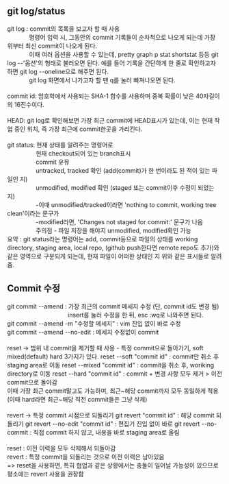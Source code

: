 ## git log/status
git log : commit의 목록을 보고자 할 때 사용 <br>
&nbsp;&nbsp;&nbsp;&nbsp;&nbsp;&nbsp;&nbsp;&nbsp;&nbsp;&nbsp;&nbsp;&nbsp;
명령어 입력 시, 그동안의 commit 기록들이 순차적으로 나오게 되는데 가장 위부터 최신 commit이 나오게 된다. <br>
&nbsp;&nbsp;&nbsp;&nbsp;&nbsp;&nbsp;&nbsp;&nbsp;&nbsp;&nbsp;&nbsp;&nbsp;
이때 여러 옵션을 사용할 수 있는데, pretty graph p stat shortstat 등등 git log --'옵션'의 형태로 불러오면 된다. 예를 들어 기록을 간단하게 한 줄로 확인하고자 하면 git log --oneline으로 해주면 된다. <br>
&nbsp;&nbsp;&nbsp;&nbsp;&nbsp;&nbsp;&nbsp;&nbsp;&nbsp;&nbsp;&nbsp;&nbsp;
git log 화면에서 나가고자 할 땐 q를 눌러 빠져나오면 된다.<br><br>
commit id: 암호학에서 사용되는 SHA-1 함수를 사용하며 중복 확률이 낮은 40자길이의 16진수이다. <br> <br>
HEAD: git log로 확인해보면 가장 최근 commit에 HEAD표시가 있는데, 이는 현재 작업 중인 위치, 즉 가장 최근에 commit한곳을 가리킨다. <br> <br>
git status: 현재 상태를 알려주는 명령어로 <br>
&nbsp;&nbsp;&nbsp;&nbsp;&nbsp;&nbsp;&nbsp;&nbsp;&nbsp;&nbsp;&nbsp;&nbsp;&nbsp;&nbsp;&nbsp;&nbsp;
현재 checkout되어 있는 branch표시
<br>
&nbsp;&nbsp;&nbsp;&nbsp;&nbsp;&nbsp;&nbsp;&nbsp;&nbsp;&nbsp;&nbsp;&nbsp;&nbsp;&nbsp;&nbsp;&nbsp;
commit 유뮤
<br>
&nbsp;&nbsp;&nbsp;&nbsp;&nbsp;&nbsp;&nbsp;&nbsp;&nbsp;&nbsp;&nbsp;&nbsp;&nbsp;&nbsp;&nbsp;&nbsp;
untracked, tracked 확인 (add(commit)가 한 번이라도 된 적이 있는 파일인 지)
<br>
&nbsp;&nbsp;&nbsp;&nbsp;&nbsp;&nbsp;&nbsp;&nbsp;&nbsp;&nbsp;&nbsp;&nbsp;&nbsp;&nbsp;&nbsp;&nbsp;
unmodified, modified 확인 (staged 또는 commit이후 수정이 되었는 지)
<br>
&nbsp;&nbsp;&nbsp;&nbsp;&nbsp;&nbsp;&nbsp;&nbsp;&nbsp;&nbsp;&nbsp;&nbsp;&nbsp;&nbsp;&nbsp;&nbsp;
-이때 unmodified/tracked이라면 'nothing to commit, working tree clean'이라는 문구가 
<br>
&nbsp;&nbsp;&nbsp;&nbsp;&nbsp;&nbsp;&nbsp;&nbsp;&nbsp;&nbsp;&nbsp;&nbsp;&nbsp;&nbsp;&nbsp;&nbsp;
-modified라면, 'Changes not staged for commit:' 문구가 나옴
<br>
&nbsp;&nbsp;&nbsp;&nbsp;&nbsp;&nbsp;&nbsp;&nbsp;&nbsp;&nbsp;&nbsp;&nbsp;&nbsp;&nbsp;&nbsp;&nbsp;
주의점 - 파일 저장을 해야지 unmodified, modified확인 가능
<br>
요약 : git status라는 명령어는 add, commit등으로 파일의 상태를 working directory, staging area, local repo, (github push한다면 remote repo도 추가)와 같은 영역으로 구분되게 되는데, 현재 파일이 어떠한 상태인 지 위와 같은 표시들로 알려줌.
## Commit 수정
git commit --amend : 가장 최근의 commit 메세지 수정 (단, commit id도 변경 됨)<br>&nbsp;&nbsp;&nbsp;&nbsp;&nbsp;&nbsp;&nbsp;&nbsp;&nbsp;&nbsp;&nbsp;&nbsp;&nbsp;&nbsp;&nbsp;&nbsp;&nbsp;&nbsp;&nbsp;&nbsp;&nbsp;&nbsp;&nbsp;&nbsp;&nbsp;&nbsp;&nbsp;&nbsp;&nbsp;&nbsp;&nbsp;&nbsp;&nbsp;&nbsp;&nbsp;
insert를 눌러 수정을 한 뒤, esc :wq로 나와주면 된다.<br>
git commit --amend -m "수정할 메세지" : vim 진입 없이 바로 수정 <br>
git commit --amend --no-edit : 메세지 수정없이 commit <br> <br>
reset -> 범위 내 commit을 제거할 때 사용 - 특정 commit으로 돌아가기, soft mixed(default) hard 3가지가 있다.
reset --soft "commit id" : commit만 취소 후 staging area로 이동
reset --mixed "commit id" : commit을 취소 후, woriking directory로 이동
reset --hard "commit id" : commit + 변경 사항 모두 제거 > 이전 commit으로 돌아감<br>
이때 가장 최근 commit말고도 가능하며, 최근~해당 commit까지 모두 동일하게 적용 (이때 hard라면 최근~해당 직전 commit들은 그냥 삭제) <br><br>
revert -> 특정 commit 시점으로 되돌리기
git revert "commit id" : 해당 commit 되돌리기
git revert --no-edit "commit id" : 편집기 진입 없이 바로
git revert --no-commit : 직접 commit 하지 않고, 내용을 바로 staging area로 올림 <br> <br>
reset : 이전 이력을 모두 삭제해서 되돌아감 <br>
revert : 특정 commit을 되돌리는 것으로 이전 이력은 남아있음 <br>
=> reset을 사용하면, 특히 협업과 같은 상황에서는 충돌이 일어날 가능성이 있으므로 평소에는 revert 사용을 권장함
